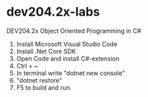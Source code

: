 # dev204.2x-labs
DEV204.2x Object Oriented Programming in C#

1) Install Microsoft Visual Studio Code 
2) Install .Net Core SDK
3) Open Code and install C#-extension
4) Ctrl + ~
5) In terminal write "dotnet new console"
6) "dotnet restore"
7) F5 to build and run. 